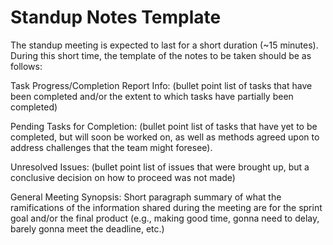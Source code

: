 # Standup Notes Template

The standup meeting is expected to last for a short duration (~15 minutes). During this short time, the template of the notes to be taken should be as follows:

Task Progress/Completion Report Info:
(bullet point list of tasks that have been completed and/or the extent to which tasks have partially been completed)

Pending Tasks for Completion:
(bullet point list of tasks that have yet to be completed, but will soon be worked on, as well as methods agreed upon to address challenges that the team might foresee).

Unresolved Issues:
(bullet point list of issues that were brought up, but a conclusive decision on how to proceed was not made)

General Meeting Synopsis:
Short paragraph summary of what the ramifications of the information shared during the meeting are for the sprint goal and/or the final product (e.g., making good time, gonna need to delay, barely gonna meet the deadline, etc.)
